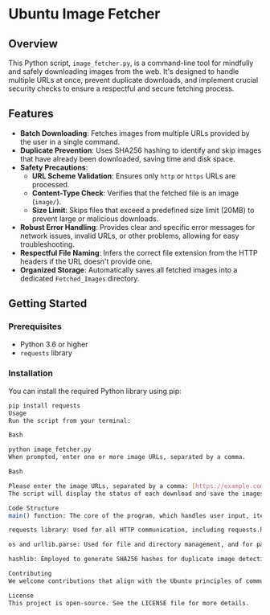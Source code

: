 # Ubuntu Image Fetcher

## Overview
This Python script, `image_fetcher.py`, is a command-line tool for mindfully and safely downloading images from the web. It's designed to handle multiple URLs at once, prevent duplicate downloads, and implement crucial security checks to ensure a respectful and secure fetching process.

## Features
- **Batch Downloading**: Fetches images from multiple URLs provided by the user in a single command.
- **Duplicate Prevention**: Uses SHA256 hashing to identify and skip images that have already been downloaded, saving time and disk space.
- **Safety Precautions**: 
    - **URL Scheme Validation**: Ensures only `http` or `https` URLs are processed.
    - **Content-Type Check**: Verifies that the fetched file is an image (`image/`).
    - **Size Limit**: Skips files that exceed a predefined size limit (20MB) to prevent large or malicious downloads.
- **Robust Error Handling**: Provides clear and specific error messages for network issues, invalid URLs, or other problems, allowing for easy troubleshooting.
- **Respectful File Naming**: Infers the correct file extension from the HTTP headers if the URL doesn't provide one.
- **Organized Storage**: Automatically saves all fetched images into a dedicated `Fetched_Images` directory.

## Getting Started

### Prerequisites
- Python 3.6 or higher
- `requests` library

### Installation
You can install the required Python library using pip:
```bash
pip install requests
Usage
Run the script from your terminal:

Bash

python image_fetcher.py
When prompted, enter one or more image URLs, separated by a comma.

Bash

Please enter the image URLs, separated by a comma: [https://example.com/image1.jpg](https://example.com/image1.jpg), [https://example.com/image2.png](https://example.com/image2.png)
The script will display the status of each download and save the images to the Fetched_Images directory.

Code Structure
main() function: The core of the program, which handles user input, iterates through URLs, and calls the necessary functions for fetching and saving.

requests library: Used for all HTTP communication, including requests.head() for pre-download checks and requests.get() for fetching the full content.

os and urllib.parse: Used for file and directory management, and for parsing URLs to extract filenames.

hashlib: Employed to generate SHA256 hashes for duplicate image detection.

Contributing
We welcome contributions that align with the Ubuntu principles of community, respect, and mindfulness. If you have an idea for an improvement or a bug fix, please open an issue or submit a pull request.

License
This project is open-source. See the LICENSE file for more details.








